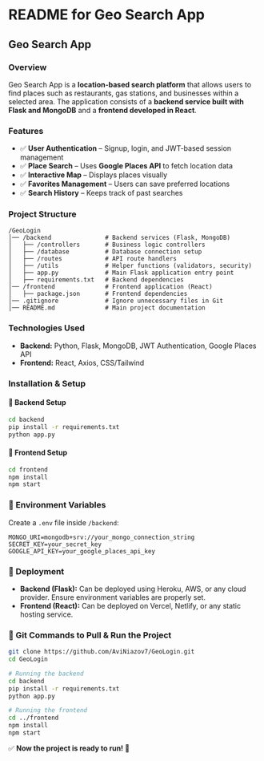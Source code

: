 # README for Geo Search App

## Geo Search App

### Overview
Geo Search App is a **location-based search platform** that allows users to find places such as restaurants, gas stations, and businesses within a selected area. The application consists of a **backend service built with Flask and MongoDB** and a **frontend developed in React**.

### Features
- ✅ **User Authentication** – Signup, login, and JWT-based session management
- ✅ **Place Search** – Uses **Google Places API** to fetch location data
- ✅ **Interactive Map** – Displays places visually
- ✅ **Favorites Management** – Users can save preferred locations
- ✅ **Search History** – Keeps track of past searches

### Project Structure
```
/GeoLogin
│── /backend               # Backend services (Flask, MongoDB)
│   ├── /controllers       # Business logic controllers
│   ├── /database          # Database connection setup
│   ├── /routes            # API route handlers
│   ├── /utils             # Helper functions (validators, security)
│   ├── app.py             # Main Flask application entry point
│   ├── requirements.txt   # Backend dependencies
│── /frontend              # Frontend application (React)
│   ├── package.json       # Frontend dependencies
│── .gitignore             # Ignore unnecessary files in Git
│── README.md              # Main project documentation
```

### Technologies Used
- **Backend:** Python, Flask, MongoDB, JWT Authentication, Google Places API  
- **Frontend:** React, Axios, CSS/Tailwind  

### Installation & Setup

#### 🔹 Backend Setup
```bash
cd backend
pip install -r requirements.txt
python app.py
```

#### 🔹 Frontend Setup
```bash
cd frontend
npm install
npm start
```

### 🔑 Environment Variables
Create a `.env` file inside `/backend`:
```env
MONGO_URI=mongodb+srv://your_mongo_connection_string
SECRET_KEY=your_secret_key
GOOGLE_API_KEY=your_google_places_api_key
```

### 🚀 Deployment
- **Backend (Flask):** Can be deployed using Heroku, AWS, or any cloud provider. Ensure environment variables are properly set.
- **Frontend (React):** Can be deployed on Vercel, Netlify, or any static hosting service.

### 🔄 Git Commands to Pull & Run the Project
```bash
git clone https://github.com/AviNiazov7/GeoLogin.git
cd GeoLogin

# Running the backend
cd backend
pip install -r requirements.txt
python app.py

# Running the frontend
cd ../frontend
npm install
npm start
```

✅ **Now the project is ready to run! 🚀**


